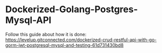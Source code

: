 # Dockerized-Golang-Postgres-Mysql-API

Follow this guide about how it is done:
https://levelup.gitconnected.com/dockerized-crud-restful-api-with-go-gorm-jwt-postgresql-mysql-and-testing-61d731430bd8

